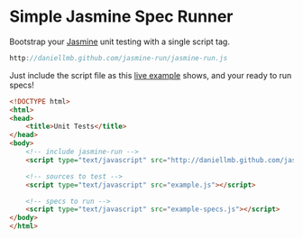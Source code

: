 Simple Jasmine Spec Runner
===========

Bootstrap your [Jasmine](http://pivotal.github.com/jasmine/) unit testing with a single script tag.

``` javascript
http://daniellmb.github.com/jasmine-run/jasmine-run.js
```

Just include the script file as this
[live example](http://daniellmb.github.com/jasmine-run/example/jasmin-run.html) shows, and your ready to run specs!

``` html
<!DOCTYPE html>
<html>
<head>
    <title>Unit Tests</title>
</head>
<body>
    <!-- include jasmine-run -->
    <script type="text/javascript" src="http://daniellmb.github.com/jasmine-run/jasmine-run.js"></script>

    <!-- sources to test -->
    <script type="text/javascript" src="example.js"></script>

    <!-- specs to run -->
    <script type="text/javascript" src="example-specs.js"></script>
</body>
</html>
```
